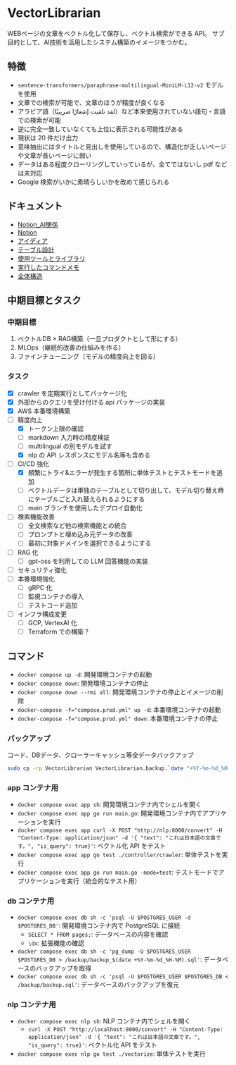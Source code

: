 # VectorLibrarian

WEBページの文章をベクトル化して保存し、ベクトル検索ができる API。
サブ目的として、AI技術を活用したシステム構築のイメージをつかむ。

## 特徴

- `sentence-transformers/paraphrase-multilingual-MiniLM-L12-v2` モデルを使用
- 文章での検索が可能で、文章のほうが精度が良くなる
- アラビア語（لقد تلقيت إشعارًا ضريبيًا）など本来使用されていない語句・言語での検索が可能
- 逆に完全一致していなくても上位に表示される可能性がある
- 現状は 20 件だけ出力
- 意味抽出にはタイトルと見出しを使用しているので、構造化が乏しいページや文章が長いページに弱い
- データはある程度クローリングしていっているが、全てではないし pdf などは未対応
- Google 検索がいかに素晴らしいかを改めて感じられる

## ドキュメント

- [Notion_AI関係](./documents/Notion_AI関係.md)
- [Notion](./documents/Notion.md)
- [アイディア](./documents/アイディア.md)
- [テーブル設計](./documents/テーブル設計.md)
- [使用ツールとライブラリ](./documents/使用ツールとライブラリ.md)
- [実行したコマンドメモ](./documents/実行したコマンドメモ.md)
- [全体構造](./documents/全体構造.md)

## 中期目標とタスク

### 中期目標

1. ベクトルDB × RAG構築（一旦プロダクトとして形にする）
2. MLOps（継続的改善の仕組みを作る）
3. ファインチューニング（モデルの精度向上を図る）

### タスク

- [x] crawler を定期実行としてパッケージ化
- [x] 外部からのクエリを受け付ける api パッケージの実装
- [x] AWS 本番環境構築
- [ ] 精度向上
  - [x] トークン上限の確認
  - [ ] markdown 入力時の精度検証
  - [ ] multilingual の別モデルを試す
  - [x] nlp の API レスポンスにモデル名等も含める
- [ ] CI/CD 強化
  - [x] 頻繁にトライ&エラーが発生する箇所に単体テストとテストモードを追加
  - [ ] ベクトルデータは単独のテーブルとして切り出して、モデル切り替え時にテーブルごと入れ替えられるようにする
  - [ ] main ブランチを使用したデプロイ自動化
- [ ] 検索機能改善
  - [ ] 全文検索など他の検索機能との統合
  - [ ] プロンプトと埋め込み元データの改善
  - [ ] 最初に対象ドメインを選択できるようにする
- [ ] RAG 化
  - [ ] gpt-oss を利用しての LLM 回答機能の実装
- [ ] セキュリティ強化
- [ ] 本番環境強化
  - [ ] gRPC 化
  - [ ] 監視コンテナの導入
  - [ ] テストコード追加
- [ ] インフラ構成変更
  - [ ] GCP, VertexAI 化
  - [ ] Terraform での構築？

## コマンド

- `docker compose up -d`: 開発環境コンテナの起動
- `docker compose down`: 開発環境コンテナの停止
- `docker compose down --rmi all`: 開発環境コンテナの停止とイメージの削除
- `docker-compose -f="compose.prod.yml" up -d`: 本番環境コンテナの起動
- `docker-compose -f="compose.prod.yml" down`: 本番環境コンテナの停止

### バックアップ

コード、DBデータ、クローラーキャッシュ等全データバックアップ

```sh
sudo cp -rp VectorLibrarian VectorLibrarian.backup.`date "+%Y-%m-%d_%H-%M"`
```

### app コンテナ用

- `docker compose exec app sh`: 開発環境コンテナ内でシェルを開く
- `docker compose exec app go run main.go`: 開発環境コンテナ内でアプリケーションを実行
- `docker compose exec app curl -X POST "http://nlp:8000/convert" -H "Content-Type: application/json" -d '{ "text": "これは日本語の文章です。", "is_query": true}'`: ベクトル化 API をテスト
- `docker compose exec app go test ./controller/crawler`: 単体テストを実行
- `docker compose exec app go run main.go -mode=test`: テストモードでアプリケーションを実行（統合的なテスト用）

### db コンテナ用

- `docker compose exec db sh -c 'psql -U $POSTGRES_USER -d $POSTGRES_DB'`: 開発環境コンテナ内で PostgreSQL に接続
  - `SELECT * FROM pages;`: データベースの内容を確認
  - `\dx`: 拡張機能の確認
- `docker compose exec db sh -c 'pg_dump -U $POSTGRES_USER $POSTGRES_DB > /backup/backup_$(date +%Y-%m-%d_%H-%M).sql'`: データベースのバックアップを取得
- `docker compose exec db sh -c 'psql -U $POSTGRES_USER $POSTGRES_DB < /backup/backup.sql'`: データベースのバックアップを復元

### nlp コンテナ用

- `docker compose exec nlp sh`: NLP コンテナ内でシェルを開く
  - `curl -X POST "http://localhost:8000/convert" -H "Content-Type: application/json" -d '{ "text": "これは日本語の文章です。", "is_query": true}'`: ベクトル化 API をテスト
- `docker compose exec nlp go test ./vectorize`: 単体テストを実行
